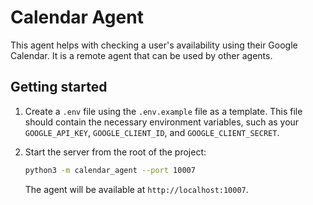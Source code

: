 # Calendar Agent

This agent helps with checking a user's availability using their Google Calendar. It is a remote agent that can be used by other agents.

## Getting started

1.  Create a `.env` file using the `.env.example` file as a template. This file should contain the necessary environment variables, such as your `GOOGLE_API_KEY`, `GOOGLE_CLIENT_ID`, and `GOOGLE_CLIENT_SECRET`.

2.  Start the server from the root of the project:

    ```bash
    python3 -m calendar_agent --port 10007
    ```

    The agent will be available at `http://localhost:10007`.